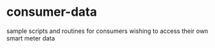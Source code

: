 # consumer-data
sample scripts and routines for consumers wishing to access their own smart meter data
